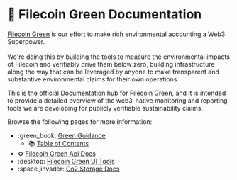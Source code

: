 # 📗 Filecoin Green Documentation

[Filecoin Green](https://green.filecoin.io/) is our effort to make rich environmental accounting a Web3 Superpower.\
\
We're doing this by building the tools to measure the environmental impacts of Filecoin and verifiably drive them below zero, building infrastructure along the way that can be leveraged by anyone to make transparent and substantive environmental claims for their own operations.

This is the official Documentation hub for Filecoin Green, and it is intended to provide a detailed overview of the web3-native monitoring and reporting tools we are developing for publicly verifiable sustainability claims.

Browse the following pages for more information:

* :green\_book: [Green Guidance](storage-providers-green-guidance/)
  * :books: [Table of Contents](SUMMARY.md)
* :gear: [Filecoin Green Api Docs](filecoin-green-api-docs/)
* :desktop: [Filecoin Green UI Tools](filecoin-green-ui-tools/)
* :space\_invader: [Co2.Storage Docs](https://filecoin-green.gitbook.io/filecoin-green-documentation/co2.storage-docs)
